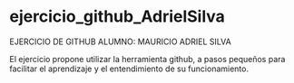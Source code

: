 # ejercicio_github_AdrielSilva

EJERCICIO DE GITHUB
ALUMNO: MAURICIO ADRIEL SILVA

El ejercicio propone utilizar la herramienta github, a pasos pequeños para facilitar el aprendizaje y el entendimiento de su funcionamiento.